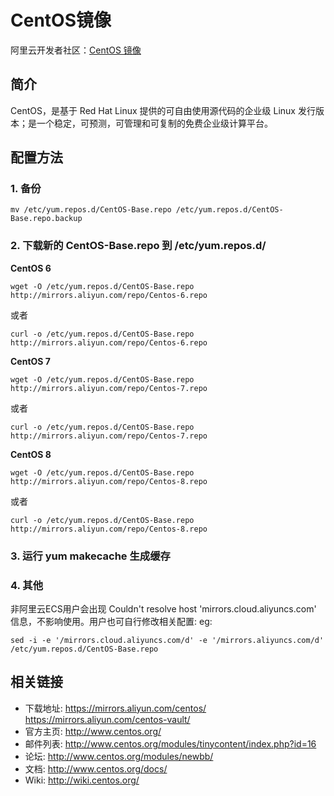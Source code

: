 # CentOS镜像

阿里云开发者社区：[CentOS 镜像](https://developer.aliyun.com/mirror/centos?spm=a2c6h.13651102.0.0.3e221b11YmJTJ8)

## 简介

CentOS，是基于 Red Hat Linux 提供的可自由使用源代码的企业级 Linux 发行版本；是一个稳定，可预测，可管理和可复制的免费企业级计算平台。

## 配置方法

### 1. 备份

```
mv /etc/yum.repos.d/CentOS-Base.repo /etc/yum.repos.d/CentOS-Base.repo.backup
```

### 2. 下载新的 CentOS-Base.repo 到 /etc/yum.repos.d/

**CentOS 6**

```
wget -O /etc/yum.repos.d/CentOS-Base.repo http://mirrors.aliyun.com/repo/Centos-6.repo
```

或者

```
curl -o /etc/yum.repos.d/CentOS-Base.repo http://mirrors.aliyun.com/repo/Centos-6.repo
```

**CentOS 7**

```
wget -O /etc/yum.repos.d/CentOS-Base.repo http://mirrors.aliyun.com/repo/Centos-7.repo
```

或者

```
curl -o /etc/yum.repos.d/CentOS-Base.repo http://mirrors.aliyun.com/repo/Centos-7.repo
```

**CentOS 8**

```
wget -O /etc/yum.repos.d/CentOS-Base.repo http://mirrors.aliyun.com/repo/Centos-8.repo
```

或者

```
curl -o /etc/yum.repos.d/CentOS-Base.repo http://mirrors.aliyun.com/repo/Centos-8.repo
```

### 3. 运行 yum makecache 生成缓存

### 4. 其他

非阿里云ECS用户会出现 Couldn't resolve host 'mirrors.cloud.aliyuncs.com' 信息，不影响使用。用户也可自行修改相关配置: eg:

```
sed -i -e '/mirrors.cloud.aliyuncs.com/d' -e '/mirrors.aliyuncs.com/d' /etc/yum.repos.d/CentOS-Base.repo
```

## 相关链接

- 下载地址: https://mirrors.aliyun.com/centos/
  https://mirrors.aliyun.com/centos-vault/
- 官方主页: http://www.centos.org/
- 邮件列表: http://www.centos.org/modules/tinycontent/index.php?id=16
- 论坛: http://www.centos.org/modules/newbb/
- 文档: http://www.centos.org/docs/
- Wiki: http://wiki.centos.org/